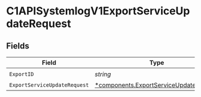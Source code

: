 # C1APISystemlogV1ExportServiceUpdateRequest


## Fields

| Field                                                                                           | Type                                                                                            | Required                                                                                        | Description                                                                                     |
| ----------------------------------------------------------------------------------------------- | ----------------------------------------------------------------------------------------------- | ----------------------------------------------------------------------------------------------- | ----------------------------------------------------------------------------------------------- |
| `ExportID`                                                                                      | *string*                                                                                        | :heavy_check_mark:                                                                              | N/A                                                                                             |
| `ExportServiceUpdateRequest`                                                                    | [*components.ExportServiceUpdateRequest](../../models/components/exportserviceupdaterequest.md) | :heavy_minus_sign:                                                                              | N/A                                                                                             |